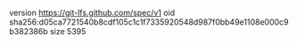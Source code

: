 version https://git-lfs.github.com/spec/v1
oid sha256:d05ca7721540b8cdf105c1c1f7335920548d987f0bb49e1108e000c9b382386b
size 5395
